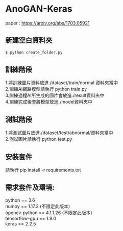 # AnoGAN-Keras

paper : https://arxiv.org/abs/1703.05921  

## 新建空白資料夾

```sh
$ python create_folder.py  
```

## 訓練階段

1.將訓練圖片資料放進./dataset/train/normal 資料夾當中  
2.訓練AI網路模型請執行 python train.py  
3.訓練過程AI所生成的圖片會放進./result資料夾中  
4.訓練完成後會將模型放進./model資料夾中

## 測試階段
1.將測試圖片放進./dataset/test/abnormal/資料夾當中  
2.測試圖片請執行 python test.py  

## 安裝套件

請執行 pip install -r requirements.txt

## 需求套件及環境:

python == 3.6  
numpy == 1.17.2 (不限定此版本)  
opencv-python == 4.1.1.26 (不限定此版本)  
tensorflow-gpu == 1.9.0  
keras == 2.2.5  
